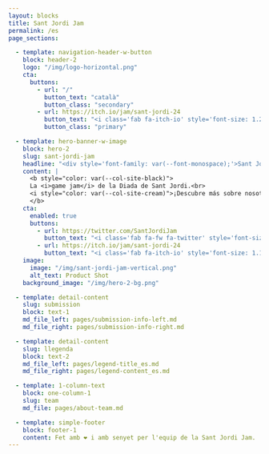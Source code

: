 ```yaml
---
layout: blocks
title: Sant Jordi Jam
permalink: /es
page_sections:

  - template: navigation-header-w-button
    block: header-2
    logo: "/img/logo-horizontal.png"
    cta:
      buttons:
        - url: "/"
          button_text: "català"
          button_class: "secondary"
        - url: https://itch.io/jam/sant-jordi-24
          button_text: "<i class='fab fa-itch-io' style='font-size: 1.2rem'></i> ¡Participa!"
          button_class: "primary"

  - template: hero-banner-w-image
    block: hero-2
    slug: sant-jordi-jam
    headline: "<div style='font-family: var(--font-monospace);'>Sant Jordi <br><strong>jam</strong> 2024 </div>"
    content: |
      <b style="color: var(--col-site-black)">
      La <i>game jam</i> de la Diada de Sant Jordi.<br>
      <i style="color: var(--col-site-cream)">¡Descubre más sobre nosotros en nuestras redes!</i>
      </b>
    cta:
      enabled: true
      buttons:
        - url: https://twitter.com/SantJordiJam
          button_text: "<i class='fab fa-fw fa-twitter' style='font-size: 1.1rem; padding-right: 16px'></i> segueix-nos!"
        - url: https://itch.io/jam/sant-jordi-24
          button_text: "<i class='fab fa-itch-io' style='font-size: 1.1rem; padding-right: 6px'></i> apunta-t'hi!"
    image:
      image: "/img/sant-jordi-jam-vertical.png"
      alt_text: Product Shot
    background_image: "/img/hero-2-bg.png"

  - template: detail-content
    slug: submission
    block: text-1
    md_file_left: pages/submission-info-left.md
    md_file_right: pages/submission-info-right.md

  - template: detail-content
    slug: llegenda
    block: text-2
    md_file_left: pages/legend-title_es.md
    md_file_right: pages/legend-content_es.md

  - template: 1-column-text
    block: one-column-1
    slug: team
    md_file: pages/about-team.md

  - template: simple-footer
    block: footer-1
    content: Fet amb ❤︎ i amb senyet per l'equip de la Sant Jordi Jam.
---
```

